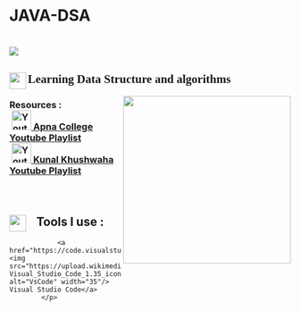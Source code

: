 # JAVA-DSA


<h1><img src = "https://github.com/driptanil/DSA-Data-Structures-Algorithms/raw/main/readme/back.png"></h1>

<h2><img src="https://media.giphy.com/media/iY8CRBdQXODJSCERIr/giphy.gif" width="30px" align="left"><font face = algerian>Learning Data Structure and algorithms</font></h2>



<img align="right" src = "https://media1.giphy.com/media/bJ4TVNYNUympPgcpem/200w.webp?cid=ecf05e47ft5s13gl1gdj7k79kv1i017whtnjzxmtnngbhlnn&rid=200w.webp&ct=g" width =300px >



<p ><h3>Resources : </font>
<br>
<img>
				<a href="https://youtube.com/playlist?list=PLfqMhTWNBTe3LtFWcvwpqTkUSlB32kJop"><img src="https://upload.wikimedia.org/wikipedia/commons/thumb/0/09/YouTube_full-color_icon_%282017%29.svg/2560px-YouTube_full-color_icon_%282017%29.svg.png" alt="Youtube" width="35"/> Apna College Youtube Playlist </a>
				<br>
				<img>
				<a href="https://www.youtube.com/playlist?list=PL9gnSGHSqcnr_DxHsP7AW9ftq0AtAyYqJ"><img src="https://upload.wikimedia.org/wikipedia/commons/thumb/0/09/YouTube_full-color_icon_%282017%29.svg/2560px-YouTube_full-color_icon_%282017%29.svg.png" alt="Youtube" width="35"/> Kunal Khushwaha Youtube Playlist </a>
				<br><br><br>
				
		
<h2><img src="https://c.tenor.com/ePTe6kEJ1oEAAAAM/hammer.gif" width="30" align="left">⠀Tools  I use :</h2>

<p>
				
				<a href="https://code.visualstudio.com/"><img src="https://upload.wikimedia.org/wikipedia/commons/thumb/9/9a/Visual_Studio_Code_1.35_icon.svg/2048px-Visual_Studio_Code_1.35_icon.svg.png" alt="VsCode" width="35"/>   Visual Studio Code</a>
			</p>
